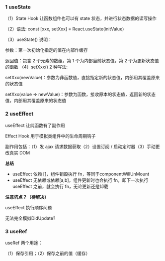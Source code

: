 ### 1   useState

（1）State Hook 让函数组件也可以有 state 状态，并进行状态数据的读写操作

（2）语法: const [xxx, setXxx] = React.useState(initValue)  

（3）useState() 说明：

参数：第一次初始化指定的值在内部作缓存

返回值：包含 2 个元素的数组，第 1 个为内部当前状态值，第 2 个为更新状态值的函数
（4）setXxx() 2 种写法:

setXxx(newValue)：参数为非函数值，直接指定新的状态值，内部用其覆盖原来的状态值

setXxx(value => newValue)：参数为函数，接收原本的状态值，返回新的状态值，内部用其覆盖原来的状态值

### 2   useEffect

useEffect 让纯函数有了副作用

Effect Hook 用于模拟类组件中的生命周期钩子

副作用包括：（1）发 ajax 请求数据获取（2）设置订阅 / 启动定时器（3）手动更改真实 DOM

**总结**

- useEffect 依赖 []，组件销毁执行 fn，等同于componentWillUnMount
- useEffect 无依赖或依赖[a,b]，组件更新时也会执行 fn，即下一次执行 useEffect 之前，就会执行 fn，无论更新还是卸载

**注意坑点？（待解决）**

useEffect 执行顺序问题

无法完全模拟DidUpdate?

### 3   useRef

useRef 两个用途：

（1）保存引用；（2）保存之前的值（缓存）